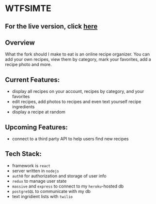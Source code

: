 # WTFSIMTE

## For the live version, click [here](wtfsimte.com)

## Overview
What the fork should I make to eat is an online recipe organizer. You can add your own recipes, view them by category, mark your favorites, add a recipe photo and more. 

## Current Features:
- display all recipes on your account, recipes by category, and your favorites
- edit recipes, add photos to recipes and even text yourself recipe ingredients
- display a recipe at random

## Upcoming Features:
- connect to a third party API to help users find new recipes

## Tech Stack:
- framework is `react`
- server written in `nodejs`
- `auth0` for authorization and storage of user info
- `redux` to manage user state
- `massive` and `express` to connect to my `heroku`-hosted db
- `postgreSQL` to communicate with my db
- text ingridient lists with `twilio` 